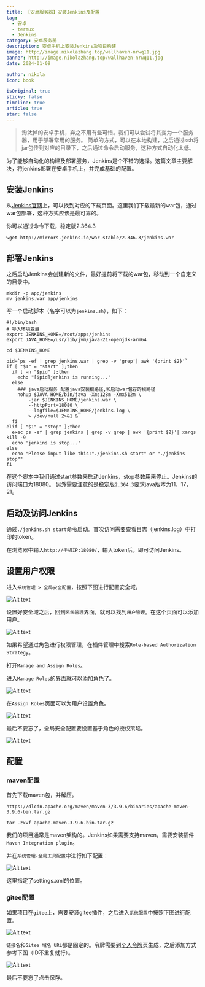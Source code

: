 ```yaml
---
title: 【安卓服务器】安装Jenkins及配置
tag:
  - 安卓
  - termux
  - Jenkins
category: 安卓服务器
description: 安卓手机上安装Jenkins及项目构建
image: http://image.nikolazhang.top/wallhaven-nrwq11.jpg
banner: http://image.nikolazhang.top/wallhaven-nrwq11.jpg
date: 2024-01-09

author: nikola
icon: book

isOriginal: true
sticky: false
timeline: true
article: true
star: false
---
```


> 淘汰掉的安卓手机，弃之不用有些可惜。我们可以尝试将其变为一个服务器，用于部署常用的服务。
> 简单的方式，可以在本地构建，之后通过ssh将jar包传到对应的目录下，之后通过命令启动服务，这种方式自动化太低。

为了能够自动化的构建及部署服务，Jenkins是个不错的选择。这篇文章主要解决，将jenkins部署在安卓手机上，并完成基础的配置。

## 安装Jenkins

从[Jenkins官网](https://www.jenkins.io/zh/)上，可以找到对应的下载页面。这里我们下载最新的war包，通过war包部署，这种方式应该是最可靠的。

你可以通过命令下载，稳定版2.364.3

```shell
wget http://mirrors.jenkins.io/war-stable/2.346.3/jenkins.war
```

## 部署Jenkins

之后启动Jenkins会创建新的文件，最好提前将下载的war包，移动到一个自定义的目录中。

```shell
mkdir -p app/jenkins
mv jenkins.war app/jenkins
```

写一个启动脚本（名字可以为`jenkins.sh`），如下：

```shell
#!/bin/bash
# 导入环境变量
export JENKINS_HOME=/root/apps/jenkins
export JAVA_HOME=/usr/lib/jvm/java-21-openjdk-arm64

cd $JENKINS_HOME

pid=`ps -ef | grep jenkins.war | grep -v 'grep'| awk '{print $2}'`
if [ "$1" = "start" ];then
  if [ -n "$pid" ];then
    echo "[$pid]jenkins is running..."
  else
    ### java启动服务 配置java安装根路径,和启动war包存的根路径
    nohup $JAVA_HOME/bin/java -Xms128m -Xmx512m \
        -jar $JENKINS_HOME/jenkins.war \
        --httpPort=18080 \
        --logfile=$JENKINS_HOME/jenkins.log \
        > /dev/null 2>&1 &
  fi
elif [ "$1" = "stop" ];then
  exec ps -ef | grep jenkins | grep -v grep | awk '{print $2}'| xargs kill -9
  echo 'jenkins is stop...'
else
  echo "Please input like this:"./jenkins.sh start" or "./jenkins stop""
fi
```

在这个脚本中我们通过start参数来启动Jenkins，stop参数用来停止。Jenkins的访问端口为18080。
另外需要注意的是稳定版`2.364.3`要求java版本为11，17，21。

## 启动及访问Jenkins

通过`./jenkins.sh start`命令启动。首次访问需要查看日志（jenkins.log）中打印的token。

在浏览器中输入`http://手机IP:18080/`，输入token后，即可访问Jenkins。

## 设置用户权限

进入`系统管理 > 全局安全配置`，按照下图进行配置安全域。

![Alt text](images/%E5%AE%89%E8%A3%85Jenkins%E5%8F%8A%E9%A1%B9%E7%9B%AE%E6%9E%84%E5%BB%BA/image-1.png)

设置好安全域之后，回到`系统管理`界面，就可以找到`用户管理`。在这个页面可以添加用户。

![Alt text](images/%E5%AE%89%E8%A3%85Jenkins%E5%8F%8A%E9%A1%B9%E7%9B%AE%E6%9E%84%E5%BB%BA/image.png)

如果希望通过角色进行权限管理，在插件管理中搜索`Role-based Authorization Strategy`。

打开`Manage and Assign Roles`。

进入`Manage Roles`的界面就可以添加角色了。

![Alt text](images/%E5%AE%89%E8%A3%85Jenkins%E5%8F%8A%E9%A1%B9%E7%9B%AE%E6%9E%84%E5%BB%BA/image-2.png)

在`Assign Roles`页面可以为用户设置角色。

![Alt text](images/%E5%AE%89%E8%A3%85Jenkins%E5%8F%8A%E9%A1%B9%E7%9B%AE%E6%9E%84%E5%BB%BA/image-3.png)

最后不要忘了，全局安全配置要设置基于角色的授权策略。

![Alt text](images/%E5%AE%89%E8%A3%85Jenkins%E5%8F%8A%E9%A1%B9%E7%9B%AE%E6%9E%84%E5%BB%BA/image-4.png)

## 配置

### maven配置

首先下载maven包，并解压。

```shell
https://dlcdn.apache.org/maven/maven-3/3.9.6/binaries/apache-maven-3.9.6-bin.tar.gz

tar -zxvf apache-maven-3.9.6-bin.tar.gz

```

我们的项目通常是maven架构的。Jenkins如果需要支持maven，需要安装插件`Maven Integration plugin`。

并在`系统管理-全局工具配置`中进行如下配置：

![Alt text](images/%E5%AE%89%E8%A3%85Jenkins%E5%8F%8A%E9%A1%B9%E7%9B%AE%E6%9E%84%E5%BB%BA/image-7.png)

这里指定了settings.xml的位置。

### gitee配置

如果项目在`gitee`上，需要安装gitee插件，之后进入`系统配置`中按照下图进行配置。

![Alt text](images/%E5%AE%89%E8%A3%85Jenkins%E5%8F%8A%E9%A1%B9%E7%9B%AE%E6%9E%84%E5%BB%BA/image-6.png)

`链接名`和`Gitee 域名 URL`都是固定的。令牌需要到[个人令牌]( https://gitee.com/profile/personal_access_tokens)页生成，之后添加方式参考下图（ID不重复就行）。

![Alt text](images/%E5%AE%89%E8%A3%85Jenkins%E5%8F%8A%E9%A1%B9%E7%9B%AE%E6%9E%84%E5%BB%BA/image-5.png)

最后不要忘了点击保存。
